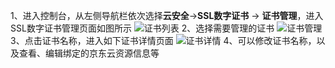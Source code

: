 1、进入控制台，从左侧导航栏依次选择**云安全**->**SSL数字证书** -> **证书管理**，进入SSL数字证书管理页面如图所示
![证书列表](/image/SSL-Certificate/证书列表.png)
2、选择需要管理的证书
![证书管理](/image/SSL-Certificate/证书管理.png)
3、点击证书名称，进入如下证书详情页面
![证书详情](/image/SSL-Certificate/证书管理-详情.png)
4、可以修改证书名称，以及查看、编辑绑定的京东云资源信息等

